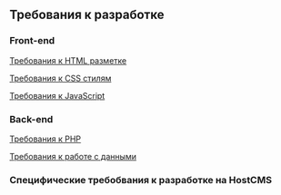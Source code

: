 ## Требования к разработке

### Front-end

[Требования к HTML разметке](files/html-requirements.md)

[Требования к CSS стилям](files/css-requirements.md)

[Требования к JavaScript](files/javascript-requirements.md)

### Back-end

[Требования к PHP]()

[Требования к работе с данными]()



### Специфические требобвания к разработке на HostCMS